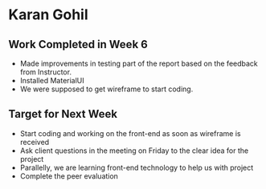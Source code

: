 # Karan Gohil

## Work Completed in Week 6
- Made improvements in testing part of the report based on the feedback from Instructor.
- Installed MaterialUI 
- We were supposed to get wireframe to start coding.

## Target for Next Week

- Start coding and working on the front-end as soon as wireframe is received 
- Ask client questions in the meeting on Friday to the clear idea for the project
- Parallelly, we are learning front-end technology to help us with project 
- Complete the peer evaluation

